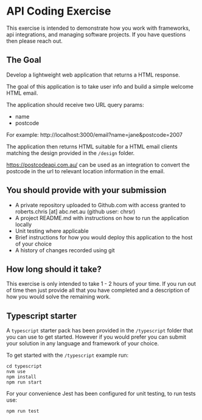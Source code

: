 # API Coding Exercise

This exercise is intended to demonstrate how you work with frameworks, api integrations, and managing software projects. If you have questions then please reach out.

## The Goal

Develop a lightweight web application that returns a HTML response.

The goal of this application is to take user info and build a simple welcome HTML email.

The application should receive two URL query params:

- name
- postcode

For example: http://localhost:3000/email?name=jane&postcode=2007

The application then returns HTML suitable for a HTML email clients matching the
design provided in the `/design` folder.

https://postcodeapi.com.au/ can be used as an integration to convert the
postcode in the url to relevant location information in the email.

## You should provide with your submission

- A private repository uploaded to Github.com with access granted to roberts.chris [at] abc.net.au (github user: chrsr)
- A project README.md with instructions on how to run the application locally
- Unit testing where applicable
- Brief instructions for how you would deploy this application to the host of your choice
- A history of changes recorded using git

## How long should it take?

This exercise is only intended to take 1 - 2 hours of your time.
If you run out of time then just provide all that you have completed
and a description of how you would solve the remaining work.

## Typescript starter

A `typescript` starter pack has been provided in the `/typescript` folder that you can use to get started.
However if you would prefer you can submit your solution in any language and framework
of your choice.

To get started with the `/typescript` example run:

```
cd typescript
nvm use
npm install
npm run start
```

For your convenience Jest has been configured for unit testing, to run tests use:

```
npm run test
```